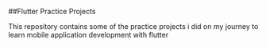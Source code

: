 ##Flutter Practice Projects

This repository contains some of the practice projects i did on my journey to learn mobile application development with flutter

